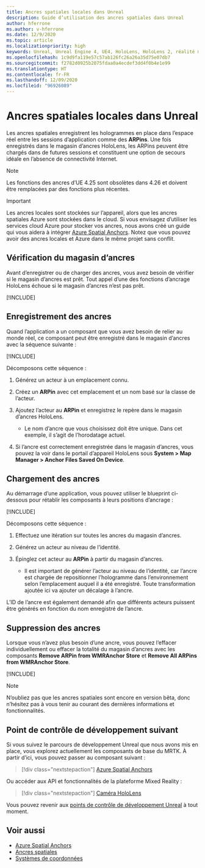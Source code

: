 ```yaml
---
title: Ancres spatiales locales dans Unreal
description: Guide d’utilisation des ancres spatiales dans Unreal
author: hferrone
ms.author: v-hferrone
ms.date: 12/9/2020
ms.topic: article
ms.localizationpriority: high
keywords: Unreal, Unreal Engine 4, UE4, HoloLens, HoloLens 2, réalité mixte, développement, fonctionnalités, documentation, guides, hologrammes, ancres spatiales, casque de réalité mixte, casque windows mixed reality, casque de réalité virtuelle
ms.openlocfilehash: 1c9d9fa119e57c57ab126fc26a26a35d75e07db7
ms.sourcegitcommit: f2782d0925b2075fdaa0a4ecdef3dd4f0b4e1e99
ms.translationtype: HT
ms.contentlocale: fr-FR
ms.lasthandoff: 12/09/2020
ms.locfileid: "96926089"
---
```

# <a name="local-spatial-anchors-in-unreal"></a>Ancres spatiales locales dans Unreal

Les ancres spatiales enregistrent les hologrammes en place dans l’espace réel entre les sessions d’application comme des **ARPins**. Une fois enregistrés dans le magasin d’ancres HoloLens, les ARPins peuvent être chargés dans de futures sessions et constituent une option de secours idéale en l’absence de connectivité Internet.

> [!NOTE]
> Les fonctions des ancres d’UE 4.25 sont obsolètes dans 4.26 et doivent être remplacées par des fonctions plus récentes. 

> [!IMPORTANT]
> Les ancres locales sont stockées sur l’appareil, alors que les ancres spatiales Azure sont stockées dans le cloud. Si vous envisagez d’utiliser les services cloud Azure pour stocker vos ancres, nous avons créé un guide qui vous aidera à intégrer [Azure Spatial Anchors](unreal-azure-spatial-anchors.md). Notez que vous pouvez avoir des ancres locales et Azure dans le même projet sans conflit.

## <a name="checking-the-anchor-store"></a>Vérification du magasin d’ancres

Avant d’enregistrer ou de charger des ancres, vous avez besoin de vérifier si le magasin d’ancres est prêt.  Tout appel d’une des fonctions d’ancrage HoloLens échoue si le magasin d’ancres n’est pas prêt.  

[!INCLUDE[](includes/tabs-sa-1.md)]

## <a name="saving-anchors"></a>Enregistrement des ancres

Quand l’application a un composant que vous avez besoin de relier au monde réel, ce composant peut être enregistré dans le magasin d’ancres avec la séquence suivante : 

[!INCLUDE[](includes/tabs-sa-2.md)]

Décomposons cette séquence :
1. Générez un acteur à un emplacement connu.
2. Créez un **ARPin** avec cet emplacement et un nom basé sur la classe de l’acteur. 
3. Ajoutez l’acteur au **ARPin** et enregistrez le repère dans le magasin d’ancres HoloLens.  
    * Le nom d’ancre que vous choisissez doit être unique. Dans cet exemple, il s’agit de l’horodatage actuel. 

4. Si l’ancre est correctement enregistrée dans le magasin d’ancres, vous pouvez la voir dans le portail d’appareil HoloLens sous **System > Map Manager > Anchor Files Saved On Device**. 

## <a name="loading-anchors"></a>Chargement des ancres

Au démarrage d’une application, vous pouvez utiliser le blueprint ci-dessous pour rétablir les composants à leurs positions d’ancrage :

[!INCLUDE[](includes/tabs-sa-3.md)]

Décomposons cette séquence :
1. Effectuez une itération sur toutes les ancres du magasin d’ancres. 
2. Générez un acteur au niveau de l’identité.
3. Épinglez cet acteur au **ARPin** à partir du magasin d’ancres.  

    * Il est important de générer l’acteur au niveau de l’identité, car l’ancre est chargée de repositionner l’hologramme dans l’environnement selon l’emplacement auquel il a été enregistré. Toute transformation ajoutée ici va ajouter un décalage à l’ancre. 

L’ID de l’ancre est également demandé afin que différents acteurs puissent être générés en fonction du nom enregistré de l’ancre. 

## <a name="removing-anchors"></a>Suppression des ancres 

Lorsque vous n’avez plus besoin d’une ancre, vous pouvez l’effacer individuellement ou effacer la totalité du magasin d’ancres avec les composants **Remove ARPin from WMRAnchor Store** et **Remove All ARPins from WMRAnchor Store**.

[!INCLUDE[](includes/tabs-sa-4.md)]

> [!NOTE]
> N’oubliez pas que les ancres spatiales sont encore en version bêta, donc n’hésitez pas à vous tenir au courant des dernières informations et fonctionnalités.

## <a name="next-development-checkpoint"></a>Point de contrôle de développement suivant

Si vous suivez le parcours de développement Unreal que nous avons mis en place, vous explorez actuellement les composants de base du MRTK. À partir d’ici, vous pouvez passer au composant suivant : 

> [!div class="nextstepaction"]
> [Azure Spatial Anchors](unreal-azure-spatial-anchors.md)

Ou accéder aux API et fonctionnalités de la plateforme Mixed Reality :

> [!div class="nextstepaction"]
> [Caméra HoloLens](unreal-hololens-camera.md)

Vous pouvez revenir aux [points de contrôle de développement Unreal](unreal-development-overview.md#2-core-building-blocks) à tout moment.

## <a name="see-also"></a>Voir aussi
* [Azure Spatial Anchors](unreal-azure-spatial-anchors.md)
* [Ancres spatiales](../../design/spatial-anchors.md)
* [Systèmes de coordonnées](../../design/coordinate-systems.md)

